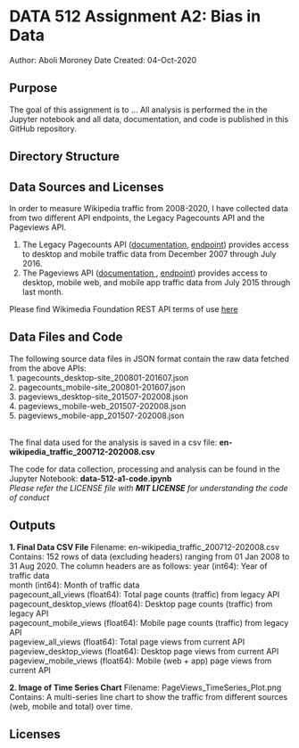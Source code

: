 # DATA 512 Assignment A2: Bias in Data
Author: Aboli Moroney
Date Created: 04-Oct-2020

## Purpose
The goal of this assignment is to ...
All analysis is performed the in the Jupyter notebook and all data, documentation, and code is published in this GitHub repository.

## Directory Structure


## Data Sources and Licenses
In order to measure Wikipedia traffic from 2008-2020, I have collected data from two different API endpoints, the Legacy Pagecounts API and the Pageviews API.

1.  The Legacy Pagecounts API ([documentation](https://wikitech.wikimedia.org/wiki/Analytics/AQS/Legacy_Pagecounts), [endpoint](https://wikimedia.org/api/rest_v1/#!/Pagecounts_data_(legacy)/get_metrics_legacy_pagecounts_aggregate_project_access_site_granularity_start_end)) provides access to desktop and mobile traffic data from December 2007 through July 2016.
2.  The Pageviews API ([documentation ](https://wikitech.wikimedia.org/wiki/Analytics/AQS/Pageviews), [endpoint](https://wikimedia.org/api/rest_v1/#!/Pageviews_data/get_metrics_pageviews_aggregate_project_access_agent_granularity_start_end)) provides access to desktop, mobile web, and mobile app traffic data from July 2015 through last month.

Please find Wikimedia Foundation REST API terms of use [here](https://www.mediawiki.org/wiki/Wikimedia_REST_API#Terms_and_conditions)

## Data Files and Code
The following source data files in JSON format contain the raw data fetched from the above APIs: <br>
	1. pagecounts_desktop-site_200801-201607.json <br>
	2. pagecounts_mobile-site_200801-201607.json <br>
	3. pageviews_desktop-site_201507-202008.json <br>
	4. pageviews_mobile-web_201507-202008.json <br>
	5. pageviews_mobile-app_201507-202008.json <br><br>

The final data used for the analysis is saved in a csv file: **en-wikipedia_traffic_200712-202008.csv** <br>

The code for data collection, processing and analysis can be found in the Jupyter Notebook: **data-512-a1-code.ipynb** <br>
*Please refer the LICENSE file with **MIT LICENSE** for understanding the code of conduct*

## Outputs

**1. Final Data CSV File** 
Filename: en-wikipedia_traffic_200712-202008.csv
	Contains: 152 rows of data (excluding headers) ranging from 01 Jan 2008 to 31 Aug 2020. The column headers are as follows:
	year (int64): Year of traffic data <br>
	month (int64): Month of traffic data <br>
	pagecount_all_views (float64): Total page counts (traffic) from legacy API <br>
	pagecount_desktop_views (float64): Desktop page counts (traffic) from legacy API <br>
	pagecount_mobile_views (float64): Mobile page counts (traffic) from legacy API <br>
	pageview_all_views (float64): Total page views from current API <br>
	pageview_desktop_views (float64): Desktop  page views from current API <br>
	pageview_mobile_views (float64): Mobile (web + app) page views from current API <br>


**2. Image of Time Series Chart**
Filename: PageViews_TimeSeries_Plot.png <br>
Contains: A multi-series line chart to show the traffic from different sources (web, mobile and total) over time. <br>

## Licenses
